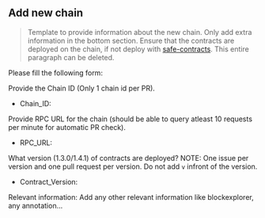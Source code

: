## Add new chain

> Template to provide information about the new chain. Only add extra information in the bottom section. Ensure that the contracts are deployed on the chain, if not deploy with [safe-contracts](https://github.com/safe-global/safe-contracts). This entire paragraph can be deleted.

Please fill the following form:

Provide the Chain ID (Only 1 chain id per PR).
- Chain_ID: 

Provide RPC URL for the chain (should be able to query atleast 10 requests per minute for automatic PR check).
- RPC_URL: 

What version (1.3.0/1.4.1) of contracts are deployed? NOTE: One issue per version and one pull request per version. Do not add `v` infront of the version.
- Contract_Version: 

Relevant information:
Add any other relevant information like blockexplorer, any annotation...
